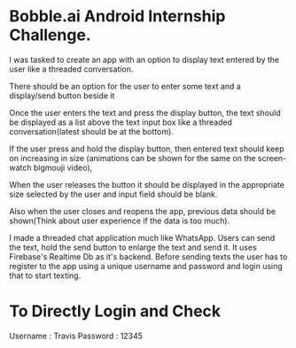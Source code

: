 # Bobble.ai Android Internship Challenge.
I was tasked to create an app with an option to display text entered by the user like a
threaded conversation.

There should be an option for the user to enter some text and a display/send button
beside it

Once the user enters the text and press the display button, the text should be displayed
as a list above the text input box like a threaded conversation(latest should be at the
bottom).

If the user press and hold the display button, then entered text should keep on increasing
in size (animations can be shown for the same on the screen- watch bigmouji video),

When the user releases the button it should be displayed in the appropriate size selected
by the user and input field should be blank.

Also when the user closes and reopens the app, previous data should be shown(Think
about user experience if the data is too much).

I made a threaded chat application much like WhatsApp. Users can send the text, hold the send button to enlarge the text and send it.
It uses Firebase's Realtime Db as it's backend.
Before sending texts the user has to register to the app using a unique username and password and login using that to start texting.

# To Directly Login and Check
Username : Travis
Password : 12345
